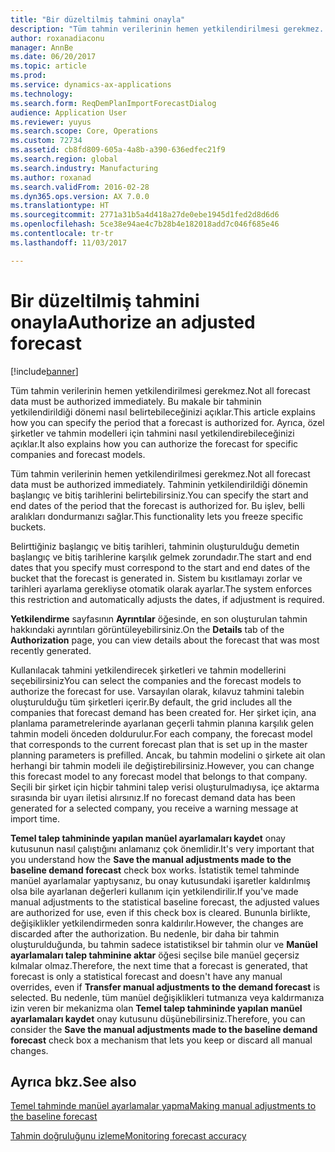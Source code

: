 ```yaml
---
title: "Bir düzeltilmiş tahmini onayla"
description: "Tüm tahmin verilerinin hemen yetkilendirilmesi gerekmez. Bu makale bir tahminin yetkilendirildiği dönemi nasıl belirtebileceğinizi açıklar. Ayrıca, özel şirketler ve tahmin modelleri için tahmini nasıl yetkilendirebileceğinizi açıklar."
author: roxanadiaconu
manager: AnnBe
ms.date: 06/20/2017
ms.topic: article
ms.prod: 
ms.service: dynamics-ax-applications
ms.technology: 
ms.search.form: ReqDemPlanImportForecastDialog
audience: Application User
ms.reviewer: yuyus
ms.search.scope: Core, Operations
ms.custom: 72734
ms.assetid: cb8fd809-605a-4a8b-a390-636edfec21f9
ms.search.region: global
ms.search.industry: Manufacturing
ms.author: roxanad
ms.search.validFrom: 2016-02-28
ms.dyn365.ops.version: AX 7.0.0
ms.translationtype: HT
ms.sourcegitcommit: 2771a31b5a4d418a27de0ebe1945d1fed2d8d6d6
ms.openlocfilehash: 5ce38e94ae4c7b28b4e182018add7c046f685e46
ms.contentlocale: tr-tr
ms.lasthandoff: 11/03/2017

---
```


# <a name="authorize-an-adjusted-forecast"></a><span data-ttu-id="20234-105">Bir düzeltilmiş tahmini onayla</span><span class="sxs-lookup"><span data-stu-id="20234-105">Authorize an adjusted forecast</span></span>

[!include[banner](../includes/banner.md)]


<span data-ttu-id="20234-106">Tüm tahmin verilerinin hemen yetkilendirilmesi gerekmez.</span><span class="sxs-lookup"><span data-stu-id="20234-106">Not all forecast data must be authorized immediately.</span></span> <span data-ttu-id="20234-107">Bu makale bir tahminin yetkilendirildiği dönemi nasıl belirtebileceğinizi açıklar.</span><span class="sxs-lookup"><span data-stu-id="20234-107">This article explains how you can specify the period that a forecast is authorized for.</span></span> <span data-ttu-id="20234-108">Ayrıca, özel şirketler ve tahmin modelleri için tahmini nasıl yetkilendirebileceğinizi açıklar.</span><span class="sxs-lookup"><span data-stu-id="20234-108">It also explains how you can authorize the forecast for specific companies and forecast models.</span></span>

<span data-ttu-id="20234-109">Tüm tahmin verilerinin hemen yetkilendirilmesi gerekmez.</span><span class="sxs-lookup"><span data-stu-id="20234-109">Not all forecast data must be authorized immediately.</span></span> <span data-ttu-id="20234-110">Tahminin yetkilendirildiği dönemin başlangıç ve bitiş tarihlerini belirtebilirsiniz.</span><span class="sxs-lookup"><span data-stu-id="20234-110">You can specify the start and end dates of the period that the forecast is authorized for.</span></span> <span data-ttu-id="20234-111">Bu işlev, belli aralıkları dondurmanızı sağlar.</span><span class="sxs-lookup"><span data-stu-id="20234-111">This functionality lets you freeze specific buckets.</span></span> 

<span data-ttu-id="20234-112">Belirttiğiniz başlangıç ve bitiş tarihleri, tahminin oluşturulduğu demetin başlangıç ve bitiş tarihlerine karşılık gelmek zorundadır.</span><span class="sxs-lookup"><span data-stu-id="20234-112">The start and end dates that you specify must correspond to the start and end dates of the bucket that the forecast is generated in.</span></span> <span data-ttu-id="20234-113">Sistem bu kısıtlamayı zorlar ve tarihleri ayarlama gerekliyse otomatik olarak ayarlar.</span><span class="sxs-lookup"><span data-stu-id="20234-113">The system enforces this restriction and automatically adjusts the dates, if adjustment is required.</span></span> 

<span data-ttu-id="20234-114">**Yetkilendirme** sayfasının **Ayrıntılar** öğesinde, en son oluşturulan tahmin hakkındaki ayrıntıları görüntüleyebilirsiniz.</span><span class="sxs-lookup"><span data-stu-id="20234-114">On the **Details** tab of the **Authorization** page, you can view details about the forecast that was most recently generated.</span></span> 

<span data-ttu-id="20234-115">Kullanılacak tahmini yetkilendirecek şirketleri ve tahmin modellerini seçebilirsiniz</span><span class="sxs-lookup"><span data-stu-id="20234-115">You can select the companies and the forecast models to authorize the forecast for use.</span></span> <span data-ttu-id="20234-116">Varsayılan olarak, kılavuz tahmini talebin oluşturulduğu tüm şirketleri içerir.</span><span class="sxs-lookup"><span data-stu-id="20234-116">By default, the grid includes all the companies that forecast demand has been created for.</span></span> <span data-ttu-id="20234-117">Her şirket için, ana planlama parametrelerinde ayarlanan geçerli tahmin planına karşılık gelen tahmin modeli önceden doldurulur.</span><span class="sxs-lookup"><span data-stu-id="20234-117">For each company, the forecast model that corresponds to the current forecast plan that is set up in the master planning parameters is prefilled.</span></span> <span data-ttu-id="20234-118">Ancak, bu tahmin modelini o şirkete ait olan herhangi bir tahmin modeli ile değiştirebilirsiniz.</span><span class="sxs-lookup"><span data-stu-id="20234-118">However, you can change this forecast model to any forecast model that belongs to that company.</span></span> <span data-ttu-id="20234-119">Seçili bir şirket için hiçbir tahmini talep verisi oluşturulmadıysa, içe aktarma sırasında bir uyarı iletisi alırsınız.</span><span class="sxs-lookup"><span data-stu-id="20234-119">If no forecast demand data has been generated for a selected company, you receive a warning message at import time.</span></span> 

<span data-ttu-id="20234-120">**Temel talep tahmininde yapılan manüel ayarlamaları kaydet** onay kutusunun nasıl çalıştığını anlamanız çok önemlidir.</span><span class="sxs-lookup"><span data-stu-id="20234-120">It's very important that you understand how the **Save the manual adjustments made to the baseline demand forecast** check box works.</span></span> <span data-ttu-id="20234-121">İstatistik temel tahminde manüel ayarlamalar yaptıysanız, bu onay kutusundaki işaretler kaldırılmış olsa bile ayarlanan değerleri kullanım için yetkilendirilir.</span><span class="sxs-lookup"><span data-stu-id="20234-121">If you've made manual adjustments to the statistical baseline forecast, the adjusted values are authorized for use, even if this check box is cleared.</span></span> <span data-ttu-id="20234-122">Bununla birlikte, değişiklikler yetkilendirmeden sonra kaldırılır.</span><span class="sxs-lookup"><span data-stu-id="20234-122">However, the changes are discarded after the authorization.</span></span> <span data-ttu-id="20234-123">Bu nedenle, bir daha bir tahmin oluşturulduğunda, bu tahmin sadece istatistiksel bir tahmin olur ve **Manüel ayarlamaları talep tahminine aktar** öğesi seçilse bile manüel geçersiz kılmalar olmaz.</span><span class="sxs-lookup"><span data-stu-id="20234-123">Therefore, the next time that a forecast is generated, that forecast is only a statistical forecast and doesn't have any manual overrides, even if **Transfer manual adjustments to the demand forecast** is selected.</span></span> <span data-ttu-id="20234-124">Bu nedenle, tüm manüel değişiklikleri tutmanıza veya kaldırmanıza izin veren bir mekanizma olan **Temel talep tahmininde yapılan manüel ayarlamaları kaydet** onay kutusunu düşünebilirsiniz.</span><span class="sxs-lookup"><span data-stu-id="20234-124">Therefore, you can consider the **Save the manual adjustments made to the baseline demand forecast** check box a mechanism that lets you keep or discard all manual changes.</span></span>

<a name="see-also"></a><span data-ttu-id="20234-125">Ayrıca bkz.</span><span class="sxs-lookup"><span data-stu-id="20234-125">See also</span></span>
--------

[<span data-ttu-id="20234-126">Temel tahminde manüel ayarlamalar yapma</span><span class="sxs-lookup"><span data-stu-id="20234-126">Making manual adjustments to the baseline forecast</span></span>](manual-adjustments-baseline-forecast.md)

[<span data-ttu-id="20234-127">Tahmin doğruluğunu izleme</span><span class="sxs-lookup"><span data-stu-id="20234-127">Monitoring forecast accuracy</span></span>](monitor-forecast-accuracy.md)




